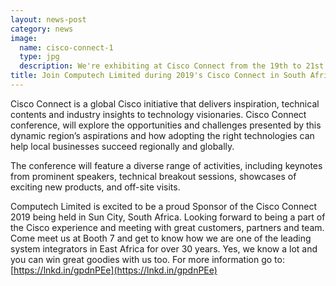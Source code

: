 ```yaml
---
layout: news-post
category: news
image:
  name: cisco-connect-1
  type: jpg
  description: We're exhibiting at Cisco Connect from the 19th to 21st of May in South Africa
title: Join Computech Limited during 2019's Cisco Connect in South Africa
---
```


Cisco Connect is a global Cisco initiative that delivers inspiration, technical contents and industry insights to technology visionaries. Cisco Connect conference, will explore the opportunities and challenges presented by this dynamic region’s aspirations and how adopting the right technologies can help local businesses succeed regionally and globally.

The conference will feature a diverse range of activities, including keynotes from prominent speakers, technical breakout sessions, showcases of exciting new products, and off-site visits.

Computech Limited is excited to be a proud Sponsor of the Cisco Connect 2019 being held in Sun City, South Africa. Looking forward to being a part of the Cisco experience and meeting with great customers, partners and team. Come meet us at Booth 7 and get to know how we are one of the leading system integrators in East Africa for over 30 years. Yes, we know a lot and you can win great goodies with us too. For more information go to: [https://lnkd.in/gpdnPEe](https://lnkd.in/gpdnPEe) 